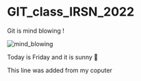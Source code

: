 # GIT_class_IRSN_2022

Git is mind blowing !

![mind_blowing](https://media0.giphy.com/media/V0IdVIIW1y5d6/200.gif)

Today is Friday and it is sunny 🦖

This line was added from my coputer